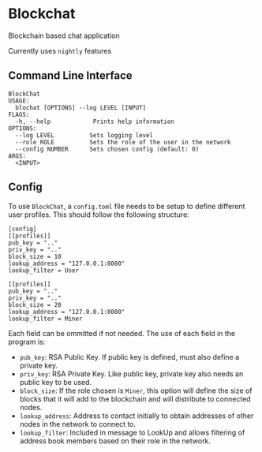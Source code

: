 # Blockchat

Blockchain based chat application

Currently uses `nightly` features

## Command Line Interface

```
BlockChat
USAGE:
  blochat [OPTIONS] --log LEVEL [INPUT]
FLAGS:
  -h, --help            Prints help information
OPTIONS:
  --log LEVEL          Sets logging level
  --role ROLE          Sets the role of the user in the network
  --config NUMBER      Sets chosen config (default: 0)
ARGS:
  <INPUT>
```

## Config

To use `BlockChat`, a `config.toml` file needs to be setup to define different user profiles.
This should follow the following structure:

```
[config]
[[profiles]]
pub_key = ".."
priv_key = ".."
block_size = 10
lookup_address = "127.0.0.1:8080"
lookup_filter = User

[[profiles]]
pub_key = ".."
priv_key = ".."
block_size = 20
lookup_address = "127.0.0.1:8080"
lookup_filter = Miner
```

Each field can be ommitted if not needed. The use of each field in the program is:

- `pub_key`: RSA Public Key. If public key is defined, must also define a private key.
- `priv_key`: RSA Private Key. Like public key, private key also needs an public key to be used.
- `block_size`: If the role chosen is `Miner`, this option will define the size of blocks that it will add to the blockchain and will distribute to connected nodes.
- `lookup_address`: Address to contact initially to obtain addresses of other nodes in the network to connect to.
- `lookup_filter`: Included in message to LookUp and allows filtering of address book members based on their role in the network.

